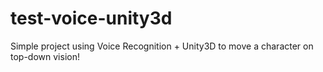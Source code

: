 # test-voice-unity3d

Simple project using Voice Recognition + Unity3D to move a character on top-down vision!

